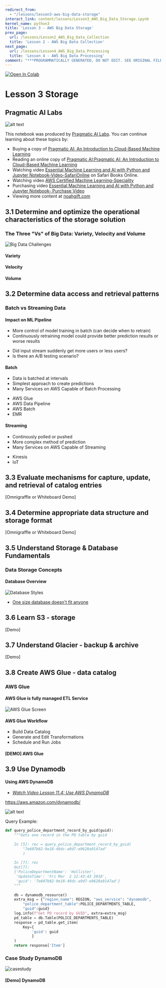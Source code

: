 ```yaml
---
redirect_from:
  - "/lessons/lesson3-aws-big-data-storage"
interact_link: content/lessons/Lesson3_AWS_Big_Data_Storage.ipynb
kernel_name: python3
title: 'Lesson 3 - AWS Big Data Storage'
prev_page:
  url: /lessons/Lesson2_AWS_Big_Data_Collection
  title: 'Lesson 2 - AWS Big Data Collection'
next_page:
  url: /lessons/Lesson4_AWS_Big_Data_Processing
  title: 'Lesson 4 - AWS Big Data Processing'
comment: "***PROGRAMMATICALLY GENERATED, DO NOT EDIT. SEE ORIGINAL FILES IN /content***"
---
```


<a href="https://colab.research.google.com/github/paiml/awsbigdata/blob/master/Lesson3_AWS_Big_Data_Storage.ipynb" target="_parent"><img src="https://colab.research.google.com/assets/colab-badge.svg" alt="Open In Colab"/></a>

# Lesson 3 Storage

## Pragmatic AI Labs



![alt text](https://paiml.com/images/logo_with_slogan_white_background.png)

This notebook was produced by [Pragmatic AI Labs](https://paiml.com/).  You can continue learning about these topics by:

*   Buying a copy of [Pragmatic AI: An Introduction to Cloud-Based Machine Learning](http://www.informit.com/store/pragmatic-ai-an-introduction-to-cloud-based-machine-9780134863917)
*   Reading an online copy of [Pragmatic AI:Pragmatic AI: An Introduction to Cloud-Based Machine Learning](https://www.safaribooksonline.com/library/view/pragmatic-ai-an/9780134863924/)
*  Watching video [Essential Machine Learning and AI with Python and Jupyter Notebook-Video-SafariOnline](https://www.safaribooksonline.com/videos/essential-machine-learning/9780135261118) on Safari Books Online.
* Watching video [AWS Certified Machine Learning-Speciality](https://learning.oreilly.com/videos/aws-certified-machine/9780135556597)
* Purchasing video [Essential Machine Learning and AI with Python and Jupyter Notebook- Purchase Video](http://www.informit.com/store/essential-machine-learning-and-ai-with-python-and-jupyter-9780135261095)
*   Viewing more content at [noahgift.com](https://noahgift.com/)


## 3.1 Determine and optimize the operational characteristics of the storage solution

### The Three "Vs" of Big Data:  Variety, Velocity and Volume

![Big Data Challenges](https://user-images.githubusercontent.com/58792/54285644-98d7cd00-455f-11e9-823d-ee6fe85af26e.png)

#### Variety


#### Velocity

#### Volume

## 3.2 Determine data access and retrieval patterns

### Batch vs Streaming Data

#### Impact on ML Pipeline

* More control of model training in batch (can decide when to retrain)
* Continuously retraining model could provide better prediction results or worse results
 - Did input stream suddenly get more users or less users?
 - Is there an A/B testing scenario?

#### Batch

*   Data is batched at intervals
*   Simplest approach to create predictions
*   Many Services on AWS Capable of Batch Processing
 - AWS Glue
 - AWS Data Pipeline
 - AWS Batch
 - EMR





#### Streaming


* Continously polled or pushed
* More complex method of prediction
* Many Services on AWS Capable of Streaming
 - Kinesis
 - IoT

## 3.3 Evaluate mechanisms for capture, update, and retrieval of catalog entries

[Omnigraffle or Whiteboard Demo]

## 3.4 Determine appropriate data structure and storage format

[Omnigraffle or Whiteboard Demo]

## 3.5 Understand Storage & Database Fundamentals

### Data Storage Concepts

#### Database Overview



![Database Styles](https://user-images.githubusercontent.com/58792/48925585-2214a800-ee7a-11e8-8546-767177679328.png)

* [One size database doesn't fit anyone](https://www.allthingsdistributed.com/2018/06/purpose-built-databases-in-aws.html)

## 3.6 Learn S3 - storage

[Demo]

## 3.7 Understand Glacier - backup & archive

[Demo]

## 3.8 Create AWS Glue - data catalog

### AWS Glue

#### AWS Glue is fully managed ETL Service



![AWS Glue Screen](https://user-images.githubusercontent.com/58792/49441953-dff23d00-f77c-11e8-9065-dab53c47c345.png)

#### AWS Glue Workflow



*   Build Data Catalog
*   Generate and Edit Transformations
*   Schedule and Run Jobs



#### [DEMO] AWS Glue

## 3.9 Use Dynamodb

#### Using AWS DynamoDB

* *[Watch Video Lesson 11.4:  Use AWS DynamoDB](https://www.safaribooksonline.com/videos/essential-machine-learning/9780135261118/9780135261118-EMLA_01_11_04)*

https://aws.amazon.com/dynamodb/

![alt text](https://d1.awsstatic.com/video-thumbs/dynamodb/AWS-online-games-wide.ada4247744e9be9a6d857b2e13b7eb78b18bf3a5.png)

Query Example:

```python
def query_police_department_record_by_guid(guid):
    """Gets one record in the PD table by guid
    
    In [5]: rec = query_police_department_record_by_guid(
        "7e607b82-9e18-49dc-a9d7-e9628a9147ad"
        )
    
    In [7]: rec
    Out[7]: 
    {'PoliceDepartmentName': 'Hollister',
     'UpdateTime': 'Fri Mar  2 12:43:43 2018',
     'guid': '7e607b82-9e18-49dc-a9d7-e9628a9147ad'}
    """
    
    db = dynamodb_resource()
    extra_msg = {"region_name": REGION, "aws_service": "dynamodb", 
        "police_department_table":POLICE_DEPARTMENTS_TABLE,
        "guid":guid}
    log.info(f"Get PD record by GUID", extra=extra_msg)
    pd_table = db.Table(POLICE_DEPARTMENTS_TABLE)
    response = pd_table.get_item(
        Key={
            'guid': guid
            }
    )
    return response['Item']
```


### Case Study DynamoDB

![casestudy](https://user-images.githubusercontent.com/58792/55354483-bae7af80-547a-11e9-9909-a5621251065b.png)

#### [Demo] DynamoDB
